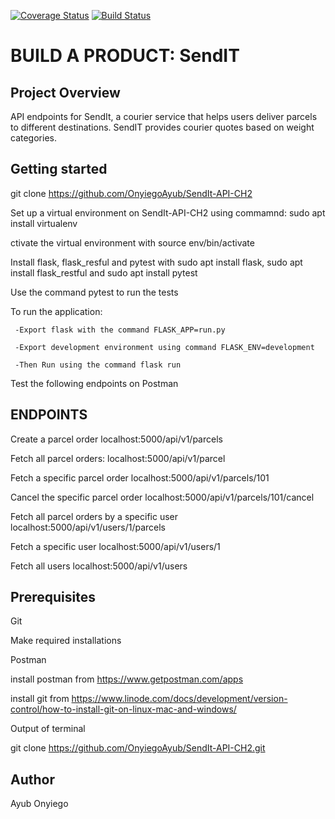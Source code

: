 [![Coverage Status](https://coveralls.io/repos/github/OnyiegoAyub/SENDIT-API/badge.svg?branch=Bg-bug-fixes-161984113)](https://coveralls.io/github/OnyiegoAyub/SENDIT-API?branch=Bg-bug-fixes-161984113)
[![Build Status](https://travis-ci.org/OnyiegoAyub/SENDIT-API.svg?branch=Bg-bug-fixes-161984113)](https://travis-ci.org/OnyiegoAyub/SENDIT-API)

# BUILD A PRODUCT: SendIT

## Project Overview

API  endpoints for SendIt, a courier service that helps users deliver parcels to different destinations. SendIT provides courier quotes based on weight categories.

## Getting started

   git clone https://github.com/OnyiegoAyub/SendIt-API-CH2
   
   Set up a virtual environment on SendIt-API-CH2 using commamnd: sudo apt install virtualenv
   
   ctivate the virtual environment with source env/bin/activate
   
   Install flask, flask_resful and pytest with sudo apt install flask, sudo apt install flask_restful and sudo apt      install pytest
   
   Use the command pytest to run the tests
   
   To run the application:
   
     -Export flask with the command FLASK_APP=run.py
     
     -Export development environment using command FLASK_ENV=development
     
     -Then Run using the command flask run
      
Test the following endpoints on Postman

## ENDPOINTS

Create a parcel order localhost:5000/api/v1/parcels

Fetch all parcel orders: localhost:5000/api/v1/parcel

Fetch a specific parcel order localhost:5000/api/v1/parcels/101

Cancel the specific parcel order localhost:5000/api/v1/parcels/101/cancel

Fetch all parcel orders by a specific user localhost:5000/api/v1/users/1/parcels

Fetch a specific user localhost:5000/api/v1/users/1

Fetch all users localhost:5000/api/v1/users 
  
## Prerequisites

  Git
  
  Make required installations
  
  Postman

install postman from https://www.getpostman.com/apps

install git from https://www.linode.com/docs/development/version-control/how-to-install-git-on-linux-mac-and-windows/

Output of terminal

git clone https://github.com/OnyiegoAyub/SendIt-API-CH2.git

## Author
  Ayub Onyiego
